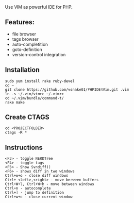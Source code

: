 Use VIM as powerful IDE for PHP.

Features:
--

 * file browser
 * tags browser
 * auto-completition
 * goto-definition
 * version-control integration

Installation
--
    sudo yum install rake ruby-devel
    cd ~
    git clone https://github.com/vsnake01/PHPIDE4Vim.git .vim
    ln -s ~/.vim/vimrc ~/.vimrc
    cd ~/.vim/bundle/command-t/
    rake make
    
Create CTAGS
--
    cd <PROJECTFOLDER>
    ctags -R *

Instructions
--
    <F3> - toggle NERDTree
    <F4> - toggle tags
    <F5> - Show Svndiff()
    <F6> - shows diff in two windows
    Ctrl+w+o - close diff windows
    Ctrl+ <left>,<right> - move berween buffers
    Ctrl+W+l, Ctrl+W+h - move between windows
    Ctrl+n - autocomplete
    Ctrl+] - jump to definition
    Ctrl+w+c - close current window
